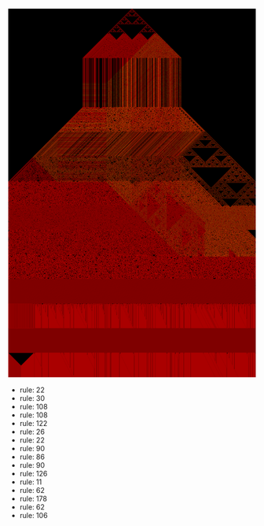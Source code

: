 ![photo](./output.png) 
 * rule: 22
* rule: 30
* rule: 108
* rule: 108
* rule: 122
* rule: 26
* rule: 22
* rule: 90
* rule: 86
* rule: 90
* rule: 126
* rule: 11
* rule: 62
* rule: 178
* rule: 62
* rule: 106
